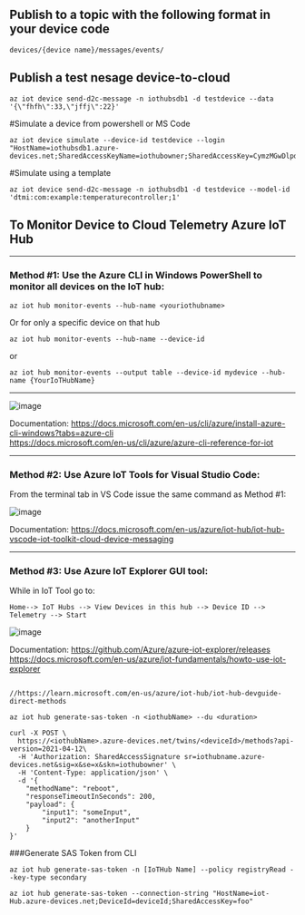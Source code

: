 ## Publish to a topic with the following format in your device code
```
devices/{device name}/messages/events/
```
## Publish a test nesage device-to-cloud

```
az iot device send-d2c-message -n iothubsdb1 -d testdevice --data '{\"fhfh\":33,\"jffj\":22}'
```

#Simulate a  device from powershell or MS Code
```
az iot device simulate --device-id testdevice --login "HostName=iothubsdb1.azure-devices.net;SharedAccessKeyName=iothubowner;SharedAccessKey=CymzMGwDlpdhAtZokKkEz5X8OAKzdPlhM9EuVLEyfME="
```

#Simulate using a template
```
az iot device send-d2c-message -n iothubsdb1 -d testdevice --model-id 'dtmi:com:example:temperaturecontroller;1'
```

## To Monitor Device to Cloud Telemetry Azure IoT Hub
---

### Method #1:  Use the Azure CLI in Windows PowerShell to monitor all devices on the IoT hub:
```
az iot hub monitor-events --hub-name <youriothubname>
```
Or for only a specific device on that hub

```
az iot hub monitor-events --hub-name --device-id
```
or

```
az iot hub monitor-events --output table --device-id mydevice --hub-name {YourIoTHubName}
```
------


![image](https://user-images.githubusercontent.com/16296900/189200449-1da089be-560f-4e85-9616-d0a98e137f34.png)

Documentation: https://docs.microsoft.com/en-us/cli/azure/install-azure-cli-windows?tabs=azure-cli </br>
https://docs.microsoft.com/en-us/cli/azure/azure-cli-reference-for-iot

---

### Method #2:  Use Azure IoT Tools for Visual Studio Code:

From the terminal tab in VS Code issue the same command as Method #1:

![image](https://user-images.githubusercontent.com/16296900/189199059-1cc2ff93-72a6-499a-81dd-a87fbfa4c90f.png)

Documentation: https://docs.microsoft.com/en-us/azure/iot-hub/iot-hub-vscode-iot-toolkit-cloud-device-messaging

---

### Method #3:  Use Azure IoT Explorer GUI tool:

While in IoT Tool go to:
```
Home--> IoT Hubs --> View Devices in this hub --> Device ID --> Telemetry --> Start
```
![image](https://user-images.githubusercontent.com/16296900/189202274-329b6e28-0c70-42f4-92e4-e51f9f8c3f02.png)

Documentation:  https://github.com/Azure/azure-iot-explorer/releases
</br>  https://docs.microsoft.com/en-us/azure/iot-fundamentals/howto-use-iot-explorer

```

//https://learn.microsoft.com/en-us/azure/iot-hub/iot-hub-devguide-direct-methods

az iot hub generate-sas-token -n <iothubName> --du <duration>

curl -X POST \
  https://<iothubName>.azure-devices.net/twins/<deviceId>/methods?api-version=2021-04-12\
  -H 'Authorization: SharedAccessSignature sr=iothubname.azure-devices.net&sig=x&se=x&skn=iothubowner' \
  -H 'Content-Type: application/json' \
  -d '{
    "methodName": "reboot",
    "responseTimeoutInSeconds": 200,
    "payload": {
        "input1": "someInput",
        "input2": "anotherInput"
    }
}'

```

###Generate SAS Token from CLI

```
az iot hub generate-sas-token -n [IoTHub Name] --policy registryRead --key-type secondary
```

```
az iot hub generate-sas-token --connection-string "HostName=iot-Hub.azure-devices.net;DeviceId=deviceId;SharedAccessKey=foo"
```
